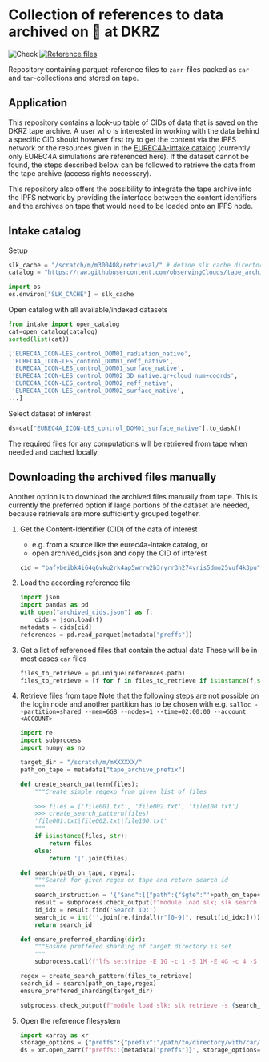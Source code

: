 # Collection of references to data archived on 📼 at DKRZ
![Check](https://github.com/observingclouds/tape_archive_index/actions/workflows/test.yml/badge.svg) [![Reference files](https://img.shields.io/badge/reference%20files-10.5281%2Fzenodo.7017188-blue)](https://doi.org/10.5281/zenodo.7017188)

Repository containing parquet-reference files to `zarr`-files packed as `car` and `tar`-collections and stored on tape.

## Application
This repository contains a look-up table of CIDs of data that is saved on the DKRZ tape archive. A user who is interested in working with the data behind a specific CID should however first try to get the content via the IPFS network or the resources given in the [EUREC4A-Intake catalog](https://github.com/eurec4a/eurec4a-intake) (currently only EUREC4A simulations are referenced here). If the dataset cannot be found, the steps described below can be followed to retrieve the data from the tape archive (access rights necessary).

This repository also offers the possibility to integrate the tape archive into the IPFS network by providing the interface between the content identifiers and the archives on tape that would need to be loaded onto an IPFS node.

## Intake catalog

Setup
```python
slk_cache = "/scratch/m/m300408/retrieval/" # define slk cache directory
catalog = "https://raw.githubusercontent.com/observingClouds/tape_archive_index/intake/catalog.yml"

import os
os.environ["SLK_CACHE"] = slk_cache 
```

Open catalog with all available/indexed datasets
```python
from intake import open_catalog
cat=open_catalog(catalog)
sorted(list(cat))
```

```python
['EUREC4A_ICON-LES_control_DOM01_radiation_native',
 'EUREC4A_ICON-LES_control_DOM01_reff_native',
 'EUREC4A_ICON-LES_control_DOM01_surface_native',
 'EUREC4A_ICON-LES_control_DOM02_3D_native.qr+cloud_num+coords',
 'EUREC4A_ICON-LES_control_DOM02_reff_native',
 'EUREC4A_ICON-LES_control_DOM02_surface_native',
...]
```

Select dataset of interest
```python
ds=cat["EUREC4A_ICON-LES_control_DOM01_surface_native"].to_dask()
```
The required files for any computations will be retrieved from tape when needed and cached locally.

## Downloading the archived files manually
Another option is to download the archived files manually from tape. This is currently the preferred option if large portions of the dataset are needed, because retrievals are more sufficiently grouped together.

1. Get the Content-Identifier (CID) of the data of interest
    - e.g. from a source like the eurec4a-intake catalog, or
    - open archived_cids.json and copy the CID of interest
    ```python
    cid = "bafybeibk4i64g6vku2rk4ap5wrrw2b3ryrr3n274vris5dmo25vuf4k3pu"
    ```
2. Load the according reference file
    ```python
    import json
    import pandas as pd
    with open("archived_cids.json") as f:
        cids = json.load(f)
    metadata = cids[cid]
    references = pd.read_parquet(metadata["preffs"])
    ```
3. Get a list of referenced files that contain the actual data
    These will be in most cases `car` files
    ```python
    files_to_retrieve = pd.unique(references.path)
    files_to_retrieve = [f for f in files_to_retrieve if isinstance(f,str)]
    ```
4. Retrieve files from tape
    Note that the following steps are not possible on the login node and another partition has to be chosen with e.g. `salloc --partition=shared --mem=6GB --nodes=1 --time=02:00:00 --account <ACCOUNT>`
    ```python
    import re
    import subprocess
    import numpy as np
    
    target_dir = "/scratch/m/mXXXXXX/"
    path_on_tape = metadata["tape_archive_prefix"]

    def create_search_pattern(files):
        """Create simple regexp from given list of files

        >>> files = ['file001.txt', 'file002.txt', 'file100.txt']
        >>> create_search_pattern(files)
        'file001.txt|file002.txt|file100.txt'
        """
        if isinstance(files, str):
            return files
        else:
            return '|'.join(files)
    
    def search(path_on_tape, regex):
        """Search for given regex on tape and return search id
        """
        search_instruction = '{"$and":[{"path":{"$gte":"'+path_on_tape+'","$max_depth":1}},{"resources.name":{"$regex":"'+regex+'"}}]}'
        result = subprocess.check_output(f"module load slk; slk search '{search_instruction}'", shell=True).decode()
        id_idx = result.find('Search ID:')
        search_id = int(''.join(re.findall(r"[0-9]", result[id_idx:])))
        return search_id

    def ensure_preferred_sharding(dir):
        """Ensure preffered sharding of target directory is set
        """
        subprocess.call(f"lfs setstripe -E 1G -c 1 -S 1M -E 4G -c 4 -S 1M -E -1 -c 8 -S 1M {dir}", shell=True)
    
    regex = create_search_pattern(files_to_retrieve)
    search_id = search(path_on_tape,regex)
    ensure_preffered_sharding(target_dir)
    
    subprocess.check_output(f"module load slk; slk retrieve -s {search_id} {target_dir}")
    ```

5. Open the reference filesystem
    ```python
    import xarray as xr
    storage_options = {"preffs":{"prefix":"/path/to/directory/with/car/files/"}}
    ds = xr.open_zarr(f"preffs::{metadata["preffs"]}", storage_options=storage_options)
    ```
